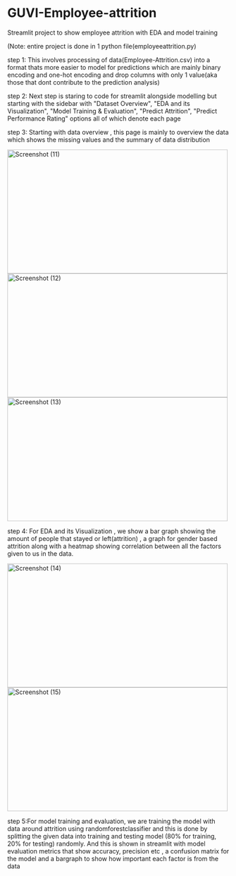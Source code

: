 # GUVI-Employee-attrition

Streamlit project to show employee attrition with EDA and model training 

(Note: entire project is done in 1 python file(employeeattrition.py)

step 1: This involves processing of data(Employee-Attrition.csv) into a format thats more easier to model for predictions which are mainly binary encoding and one-hot encoding and drop columns with only 1 value(aka those that dont contribute to the prediction analysis)

step 2: Next step is staring to code for streamlit alongside modelling but starting with the sidebar with "Dataset Overview", "EDA and its Visualization", "Model Training & Evaluation", "Predict Attrition", "Predict Performance Rating" options all of which denote each page 

step 3: Starting with data overview , this page is mainly to overview the data which shows the missing values and the summary of data distribution 

<img width="500" height="281" alt="Screenshot (11)" src="https://github.com/user-attachments/assets/743d9758-ff87-44a8-98eb-667d6eb23893" />
<img width="500" height="281" alt="Screenshot (12)" src="https://github.com/user-attachments/assets/931307e1-5569-49e7-899d-7810829e5311" />
<img width="500" height="281" alt="Screenshot (13)" src="https://github.com/user-attachments/assets/239076b0-c5fe-44e2-94d9-a631ed234b90" />

step 4: For EDA and its Visualization , we show a bar graph showing the amount of people that stayed or left(attrition) , a graph for gender based attrition along with a heatmap showing correlation between all the factors given to us in the data.

<img width="500" height="281" alt="Screenshot (14)" src="https://github.com/user-attachments/assets/ad15271a-8386-40dd-86d7-273499ef762d" />  
<img width="500" height="281" alt="Screenshot (15)" src="https://github.com/user-attachments/assets/1cc13813-649b-4a41-9bd0-f0c5d2f3bd7e" />

step 5:For model training and evaluation, we are training the model with data around attrition using randomforestclassifier and this is done by splitting the given data into training and testing model (80% for training, 20% for testing) randomly. And this is shown in streamlit with model evaluation metrics that show accuracy, precision etc , a confusion matrix for the model and a bargraph to show how important each factor is from the data 



